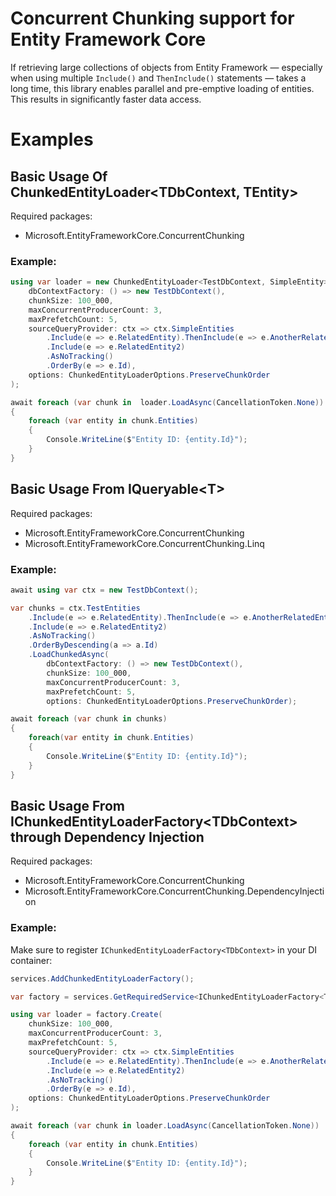 # Concurrent Chunking support for Entity Framework Core

If retrieving large collections of objects from Entity Framework — especially when using multiple `Include()` and `ThenInclude()` statements — takes a long time, this library enables parallel and pre-emptive loading of entities. This results in significantly faster data access.

# Examples

## Basic Usage Of ChunkedEntityLoader&lt;TDbContext, TEntity&gt;

Required packages:

- Microsoft.EntityFrameworkCore.ConcurrentChunking

### Example:

```csharp
using var loader = new ChunkedEntityLoader<TestDbContext, SimpleEntity>(
    dbContextFactory: () => new TestDbContext(),
    chunkSize: 100_000,
    maxConcurrentProducerCount: 3,
    maxPrefetchCount: 5,
    sourceQueryProvider: ctx => ctx.SimpleEntities
        .Include(e => e.RelatedEntity).ThenInclude(e => e.AnotherRelatedEntity)
        .Include(e => e.RelatedEntity2)
        .AsNoTracking()
        .OrderBy(e => e.Id),
    options: ChunkedEntityLoaderOptions.PreserveChunkOrder
);

await foreach (var chunk in  loader.LoadAsync(CancellationToken.None))
{
    foreach (var entity in chunk.Entities)
    {
        Console.WriteLine($"Entity ID: {entity.Id}");
    }
}
```

## Basic Usage From IQueryable&lt;T&gt;

Required packages:

- Microsoft.EntityFrameworkCore.ConcurrentChunking
- Microsoft.EntityFrameworkCore.ConcurrentChunking.Linq

### Example:

```csharp
await using var ctx = new TestDbContext();

var chunks = ctx.TestEntities
    .Include(e => e.RelatedEntity).ThenInclude(e => e.AnotherRelatedEntity)
    .Include(e => e.RelatedEntity2)
    .AsNoTracking()
    .OrderByDescending(a => a.Id)
    .LoadChunkedAsync(
        dbContextFactory: () => new TestDbContext(),
        chunkSize: 100_000,
        maxConcurrentProducerCount: 3,
        maxPrefetchCount: 5,
        options: ChunkedEntityLoaderOptions.PreserveChunkOrder);

await foreach (var chunk in chunks)
{
    foreach(var entity in chunk.Entities)
    {
        Console.WriteLine($"Entity ID: {entity.Id}");
    }
}
```

## Basic Usage From IChunkedEntityLoaderFactory&lt;TDbContext&gt; through Dependency Injection

Required packages:

- Microsoft.EntityFrameworkCore.ConcurrentChunking
- Microsoft.EntityFrameworkCore.ConcurrentChunking.DependencyInjection

### Example:

Make sure to register `IChunkedEntityLoaderFactory<TDbContext>` in your DI container:

```csharp
services.AddChunkedEntityLoaderFactory();
````

```csharp
var factory = services.GetRequiredService<IChunkedEntityLoaderFactory<TestDbContext>>();

using var loader = factory.Create(
    chunkSize: 100_000,
    maxConcurrentProducerCount: 3,
    maxPrefetchCount: 5,
    sourceQueryProvider: ctx => ctx.SimpleEntities
        .Include(e => e.RelatedEntity).ThenInclude(e => e.AnotherRelatedEntity)
        .Include(e => e.RelatedEntity2)
        .AsNoTracking()
        .OrderBy(e => e.Id),
    options: ChunkedEntityLoaderOptions.PreserveChunkOrder
);

await foreach (var chunk in loader.LoadAsync(CancellationToken.None))
{
    foreach (var entity in chunk.Entities)
    {
        Console.WriteLine($"Entity ID: {entity.Id}");
    }
}
```
